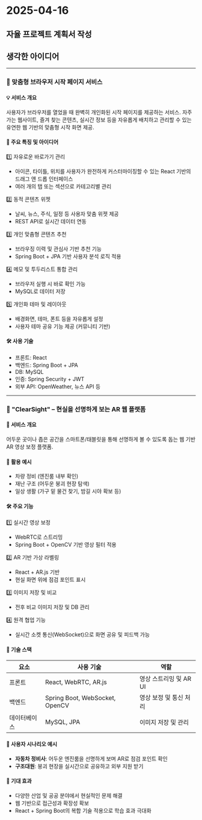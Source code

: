 # 2025-04-16

## 자율 프로젝트 계획서 작성

## 생각한 아이디어

---

### 🌟 맞춤형 브라우저 시작 페이지 서비스

#### 💡 서비스 개요
사용자가 브라우저를 열었을 때 완벽히 개인화된 시작 페이지를 제공하는 서비스. 자주 가는 웹사이트, 즐겨 찾는 콘텐츠, 실시간 정보 등을 자유롭게 배치하고 관리할 수 있는 유연한 웹 기반의 맞춤형 시작 화면 제공.

#### 📌 주요 특징 및 아이디어
1️⃣ 자유로운 바로가기 관리  
- 아이콘, 타이틀, 위치를 사용자가 완전하게 커스터마이징할 수 있는 React 기반의 드래그 앤 드롭 인터페이스  
- 여러 개의 탭 또는 섹션으로 카테고리별 관리  

2️⃣ 동적 콘텐츠 위젯  
- 날씨, 뉴스, 주식, 일정 등 사용자 맞춤 위젯 제공  
- REST API로 실시간 데이터 연동  

3️⃣ 개인 맞춤형 콘텐츠 추천  
- 브라우징 이력 및 관심사 기반 추천 기능  
- Spring Boot + JPA 기반 사용자 분석 로직 적용  

4️⃣ 메모 및 투두리스트 통합 관리  
- 브라우저 실행 시 바로 확인 가능  
- MySQL로 데이터 저장  

5️⃣ 개인화 테마 및 레이아웃  
- 배경화면, 테마, 폰트 등을 자유롭게 설정  
- 사용자 테마 공유 기능 제공 (커뮤니티 기반)

#### 🛠️ 사용 기술
- 프론트: React  
- 백엔드: Spring Boot + JPA  
- DB: MySQL  
- 인증: Spring Security + JWT  
- 외부 API: OpenWeather, 뉴스 API 등  

---

### 🌌 "ClearSight" – 현실을 선명하게 보는 AR 웹 플랫폼

#### 📌 서비스 개요
어두운 곳이나 좁은 공간을 스마트폰/태블릿을 통해 선명하게 볼 수 있도록 돕는 웹 기반 AR 영상 보정 플랫폼.  

#### 🚩 활용 예시
- 차량 정비 (엔진룸 내부 확인)  
- 재난 구조 (어두운 붕괴 현장 탐색)  
- 일상 생활 (가구 밑 물건 찾기, 밤길 시야 확보 등)

#### 🛠️ 주요 기능
1️⃣ 실시간 영상 보정  
- WebRTC로 스트리밍  
- Spring Boot + OpenCV 기반 영상 필터 적용  

2️⃣ AR 기반 가상 라벨링  
- React + AR.js 기반  
- 현실 화면 위에 점검 포인트 표시  

3️⃣ 이미지 저장 및 비교  
- 전후 비교 이미지 저장 및 DB 관리  

4️⃣ 원격 협업 기능  
- 실시간 소켓 통신(WebSocket)으로 화면 공유 및 피드백 가능  

#### 🎨 기술 스택
| 요소 | 사용 기술 | 역할 |
|------|-----------|------|
| 프론트 | React, WebRTC, AR.js | 영상 스트리밍 및 AR UI |
| 백엔드 | Spring Boot, WebSocket, OpenCV | 영상 보정 및 통신 처리 |
| 데이터베이스 | MySQL, JPA | 이미지 저장 및 관리 |

#### 📱 사용자 시나리오 예시
- **자동차 정비사**: 어두운 엔진룸을 선명하게 보며 AR로 점검 포인트 확인  
- **구조대원**: 붕괴 현장을 실시간으로 공유하고 외부 지원 받기  

#### 🎯 기대 효과
- 다양한 산업 및 공공 분야에서 현실적인 문제 해결  
- 웹 기반으로 접근성과 확장성 확보  
- React + Spring Boot의 복합 기술 적용으로 학습 효과 극대화
